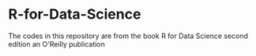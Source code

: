 # R-for-Data-Science
The codes in this repository are from the book R for Data Science second edition an O'Reilly publication
